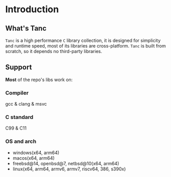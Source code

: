 # Introduction

## What's Tanc

`Tanc` is a high performance `C` library collection, it is designed for simplicity and runtime speed, most of its libraries are cross-platform. `Tanc` is built from scratch, so it depends no third-party libraries.

## Support

**Most** of the repo's libs work on:

### Compiler

gcc & clang & msvc

### C standard

C99 & C11

### OS and arch

- windows(x64, arm64)
- macos(x64, arm64)
- freebsd@14, openbsd@7, netbsd@10(x64, arm64)
- linux(x64, arm64, armv6, armv7, riscv64, 386, s390x)